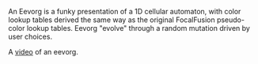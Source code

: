 An Eevorg is a funky presentation of a 1D cellular automaton, with color lookup tables derived the same way as the original FocalFusion pseudo-color lookup tables.  Eevorg "evolve" through a random mutation driven by user choices.

A [video](https://youtu.be/SQaSQhQwHgE) of an eevorg.

